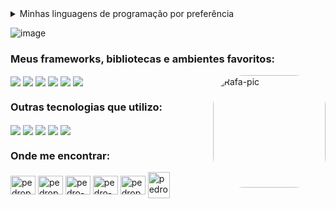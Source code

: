 <details>
<summary>Minhas linguagens de programação por preferência</summary>
<ul>
	<li>(<b>S</b>) Java e Kotlin</li>
	<li>(<b>A</b>) Python e Typescript</li>
	<li>(<b>B</b>) Javascript</li>
	<li>(<b>C</b>) PHP e C</li>
	<li>(<b>D</b>) C++</li>

</ul>  
</details>

![image](https://user-images.githubusercontent.com/78219497/199262575-ffab36be-9427-4598-9a1b-5a1515791c03.png)

<h3 align="left">Meus frameworks, bibliotecas e ambientes favoritos:</h3>
<div style="display: inline_block">
	<img align="center" src="https://img.shields.io/badge/Spring-6DB33F?style=for-the-badge&logo=spring&logoColor=white">
	<img align="center" src="https://img.shields.io/badge/Django-092E20?style=for-the-badge&logo=django&logoColor=white">
	<img align="center" src="https://img.shields.io/badge/Node.js-43853D?style=for-the-badge&logo=node.js&logoColor=white">
	<img align="center" src="https://img.shields.io/badge/Vue.js-35495E?style=for-the-badge&logo=vue.js&logoColor=4FC08D">
	<img align="center" src="https://img.shields.io/badge/Bootstrap-563D7C?style=for-the-badge&logo=bootstrap&logoColor=white">
	<img align="center" src="https://img.shields.io/badge/React-20232A?style=for-the-badge&logo=react&logoColor=61DAFB">
	<img align="right" alt="Rafa-pic" height="180" style="border-radius:50px;" src="https://user-images.githubusercontent.com/78219497/199267833-a957e802-21e8-4060-ace4-75a925083087.gif?width=676&height=676">
</div>
<h3 align="left">Outras tecnologias que utilizo:</h3>
<div style="display: inline_block">
	<img align="center" src="https://img.shields.io/badge/HTML5-E34F26?style=for-the-badge&logo=html5&logoColor=white">
	<img align="center" src="https://img.shields.io/badge/CSS3-1572B6?style=for-the-badge&logo=css3&logoColor=white">
	<img align="center" src="https://img.shields.io/badge/MySQL-00000F?style=for-the-badge&logo=mysql&logoColor=white">
	<img align="center" src="https://img.shields.io/badge/PostgreSQL-316192?style=for-the-badge&logo=postgresql&logoColor=white">
	<img align="center" src="https://img.shields.io/badge/MongoDB-4EA94B?style=for-the-badge&logo=mongodb&logoColor=white">
</div>
<h3 align="left">Onde me encontrar:</h3>
<p align="left">
	<a href="https://codepen.io/pedropsortiz" target="blank"><img align="center" src="https://raw.githubusercontent.com/rahuldkjain/github-profile-readme-generator/master/src/images/icons/Social/codepen.svg" alt="pedropsortiz" height="30" width="40" /></a>
	<a href="https://twitter.com/pedropsortiz" target="blank"><img align="center" src="https://raw.githubusercontent.com/rahuldkjain/github-profile-readme-generator/master/src/images/icons/Social/twitter.svg" alt="pedropsortiz" height="30" width="40" /></a>
	<a href="https://linkedin.com/in/pedro-ortiz-483797205" target="blank"><img align="center" src="https://raw.githubusercontent.com/rahuldkjain/github-profile-readme-generator/master/src/images/icons/Social/linked-in-alt.svg" alt="pedro-ortiz-483797205" height="30" width="40" /></a>
	<a href="https://stackoverflow.com/users/pedro-ortiz" target="blank"><img align="center" src="https://raw.githubusercontent.com/rahuldkjain/github-profile-readme-generator/master/src/images/icons/Social/stack-overflow.svg" alt="pedro-ortiz" height="30" width="40" /></a>
	<a href="https://instagram.com/pedrops.ortiz" target="blank"><img align="center" src="https://raw.githubusercontent.com/rahuldkjain/github-profile-readme-generator/master/src/images/icons/Social/instagram.svg" alt="pedrops.ortiz" height="30" width="40" /></a>
	<img align="center" src="https://cdn-icons-png.flaticon.com/512/2875/2875435.png" title="pedrops.ortiz@gmail.com" height="42" width="35" />
</p>
